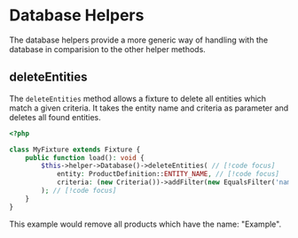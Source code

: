 # Database Helpers

The database helpers provide a more generic way of handling with the database in comparision to the other helper methods.

## deleteEntities
The `deleteEntities` method allows a fixture to delete all entities which match a given criteria. It takes the entity name and criteria as parameter and deletes all found entities.

```php
<?php

class MyFixture extends Fixture {
    public function load(): void {
        $this->helper->Database()->deleteEntities( // [!code focus]
            entity: ProductDefinition::ENTITY_NAME, // [!code focus]
            criteria: (new Criteria())->addFilter(new EqualsFilter('name', 'Example')) // [!code focus]
        ); // [!code focus]
    }
}
```

This example would remove all products which have the name: "Example".